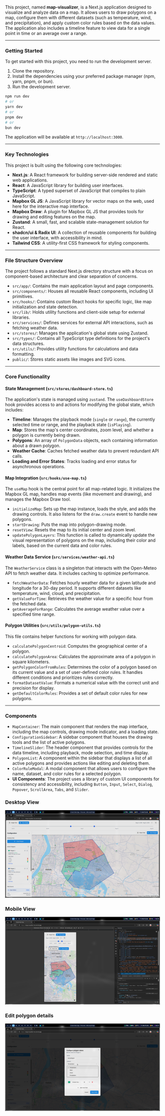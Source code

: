 This project, named **map-visualizer**, is a Next.js application designed to visualize and analyze data on a map. It allows users to draw polygons on a map, configure them with different datasets (such as temperature, wind, and precipitation), and apply custom color rules based on the data values. The application also includes a timeline feature to view data for a single point in time or an average over a range.

---

### Getting Started

To get started with this project, you need to run the development server.

1.  Clone the repository.
2.  Install the dependencies using your preferred package manager (npm, yarn, pnpm, or bun).
3.  Run the development server.

<!-- end list -->

```bash
npm run dev
# or
yarn dev
# or
pnpm dev
# or
bun dev
```

The application will be available at `http://localhost:3000`.

---

### Key Technologies

This project is built using the following core technologies:

- **Next.js**: A React framework for building server-side rendered and static web applications.
- **React**: A JavaScript library for building user interfaces.
- **TypeScript**: A typed superset of JavaScript that compiles to plain JavaScript.
- **Mapbox GL JS**: A JavaScript library for vector maps on the web, used here for the interactive map interface.
- **Mapbox Draw**: A plugin for Mapbox GL JS that provides tools for drawing and editing features on the map.
- **Zustand**: A small, fast, and scalable state-management solution for React.
- **shadcn/ui & Radix UI**: A collection of reusable components for building the user interface, with accessibility in mind.
- **Tailwind CSS**: A utility-first CSS framework for styling components.

---

### File Structure Overview

The project follows a standard Next.js directory structure with a focus on component-based architecture and clear separation of concerns.

- `src/app/`: Contains the main application layout and page components.
- `src/components/`: Houses all reusable React components, including UI primitives.
- `src/hooks/`: Contains custom React hooks for specific logic, like map initialization and state detection.
- `src/lib/`: Holds utility functions and client-side setup for external libraries.
- `src/services/`: Defines services for external API interactions, such as fetching weather data.
- `src/stores/`: Manages the application's global state using Zustand.
- `src/types/`: Contains all TypeScript type definitions for the project's data structures.
- `src/utils/`: Provides utility functions for calculations and data formatting.
- `public/`: Stores static assets like images and SVG icons.

---

### Core Functionality

#### **State Management (`src/stores/dashboard-store.ts`)**

The application's state is managed using `zustand`. The `useDashboardStore` hook provides access to and actions for modifying the global state, which includes:

- **Timeline**: Manages the playback mode (`single` or `range`), the currently selected time or range, and the playback state (`isPlaying`).
- **Map**: Stores the map's center coordinates, zoom level, and whether a polygon is currently being drawn.
- **Polygons**: An array of `PolygonData` objects, each containing information about a drawn polygon.
- **Weather Cache**: Caches fetched weather data to prevent redundant API calls.
- **Loading and Error States**: Tracks loading and error status for asynchronous operations.

#### **Map Integration (`src/hooks/use-map.ts`)**

The `useMap` hook is the central point for all map-related logic. It initializes the Mapbox GL map, handles map events (like movement and drawing), and manages the Mapbox Draw tool.

- `initializeMap`: Sets up the map instance, loads the style, and adds the drawing controls. It also listens for the `draw.create` event to handle new polygons.
- `startDrawing`: Puts the map into polygon-drawing mode.
- `resetView`: Resets the map to its initial center and zoom level.
- `updatePolygonLayers`: This function is called to dynamically update the visual representation of polygons on the map, including their color and labels, based on the current data and color rules.

#### **Weather Data Service (`src/services/weather-api.ts`)**

The `WeatherService` class is a singleton that interacts with the Open-Meteo API to fetch weather data. It includes caching to optimize performance.

- `fetchWeatherData`: Fetches hourly weather data for a given latitude and longitude for a 30-day period. It supports different datasets like temperature, wind, cloud, and precipitation.
- `getValueForTime`: Retrieves the weather value for a specific hour from the fetched data.
- `getAverageForRange`: Calculates the average weather value over a specified time range.

#### **Polygon Utilities (`src/utils/polygon-utils.ts`)**

This file contains helper functions for working with polygon data.

- `calculatePolygonCentroid`: Computes the geographical center of a polygon.
- `calculatePolygonArea`: Calculates the approximate area of a polygon in square kilometers.
- `getPolygonColorFromRules`: Determines the color of a polygon based on its current value and a set of user-defined color rules. It handles different conditions and prioritizes rules correctly.
- `formatDatasetValue`: Formats a numerical value with the correct unit and precision for display.
- `getDefaultColorRules`: Provides a set of default color rules for new polygons.

---

### Components

- `MapContainer`: The main component that renders the map interface, including the map controls, drawing mode indicator, and a loading state.
- `ConfigurationSidebar`: A sidebar component that houses the drawing tools and the list of active polygons.
- `TimelineSlider`: The header component that provides controls for the data timeline, including playback, mode selection, and time display.
- `PolygonList`: A component within the sidebar that displays a list of all active polygons and provides actions like editing and deleting them.
- `ColorRuleModal`: A modal component that allows users to configure the name, dataset, and color rules for a selected polygon.
- **UI Components**: The project uses a library of custom UI components for consistency and accessibility, including `Button`, `Input`, `Select`, `Dialog`, `Popover`, `ScrollArea`, `Tabs`, and `Slider`.

### Desktop View

![Banner](/public/images/ss1.png)

### Mobile View

![Banner](/public/images/ss3.png)

### Edit polygon details

![Banner](/public/images/ss2.png)
